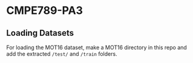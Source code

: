 # CMPE789-PA3

## Loading Datasets
For loading the MOT16 dataset, make a MOT16 directory in this repo and add the extracted `/test/` and `/train` folders.

